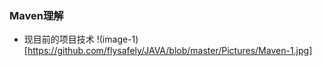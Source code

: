 ### Maven理解
  + 现目前的项目技术
    !(image-1)[https://github.com/flysafely/JAVA/blob/master/Pictures/Maven-1.jpg]
